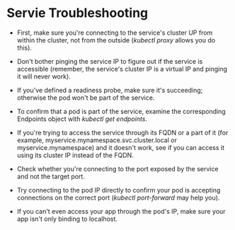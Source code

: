 # Servie Troubleshooting

- First, make sure you're connecting to the service's cluster UP from within the
  cluster, not from the outside (*kubectl proxy* allows you do this).

- Don't bother pinging the service IP to figure out if the service is accessible
  (remember, the service's cluster IP is a virtual IP and pinging it will never
  work).

- If you've defined a readiness probe, make sure it's succeeding; otherwise the
  pod won't be part of the service.

- To confirm that a pod is part of the service, examine the corresponding
  Endpoints object with *kubectl get endpoints*.

- If you're trying to access the service through its FQDN or a part of it (for
  example, myservice.mynamespace.svc.cluster.local or myservice.mynamespace) and
  it doesn't work, see if you can access it using its cluster IP instead of the
  FQDN.

- Check whether you're connecting to the port exposed by the service and not the
  target port.

- Try connecting to the pod IP directly to confirm your pod is accepting
  connections on the correct port (*kubectl port-forward* may help you).

- If you can't even access your app through the pod's IP, make sure your app
  isn't only binding to localhost.
